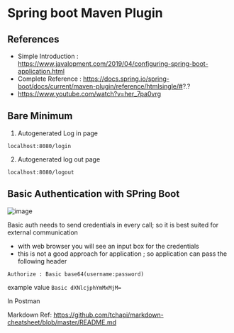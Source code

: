 # Spring boot Maven Plugin 

## References 
*  Simple Introduction : https://www.javalopment.com/2019/04/configuring-spring-boot-application.html
*  Complete Reference : https://docs.spring.io/spring-boot/docs/current/maven-plugin/reference/htmlsingle/#?.?
*  https://www.youtube.com/watch?v=her_7pa0vrg


## Bare Minimum 
1. Autogenerated Log in page 
````
localhost:8080/login
````
2. Autogenerated log out page 
````
localhost:8080/logout
````


## Basic Authentication with SPring Boot
![image](https://user-images.githubusercontent.com/8110582/124506704-d96f4a80-dde9-11eb-9bf9-795b62a8c532.png)

Basic auth needs to send credentials in every call; so it is best suited for external communication 

* with web browser you will see an input box for the credentials 
* this is not a good approach for application ; so application can pass the following header 
````
Authorize : Basic base64(username:password)
```` 
example value  `Basic dXNlcjphYmMxMjM=`

In Postman



Markdown Ref: https://github.com/tchapi/markdown-cheatsheet/blob/master/README.md
